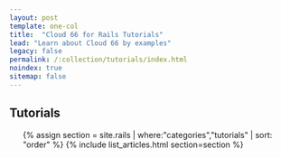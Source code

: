 ```yaml
---
layout: post
template: one-col
title:  "Cloud 66 for Rails Tutorials"
lead: "Learn about Cloud 66 by examples"
legacy: false
permalink: /:collection/tutorials/index.html
noindex: true
sitemap: false
---
```


<div class="Toc Toc--howto">
    <h2>Tutorials</h2>
    <ul>
    {% assign section = site.rails | where:"categories","tutorials" | sort: "order" %}
    {% include list_articles.html section=section %}
    </ul>
</div><!--/.Toc-->
